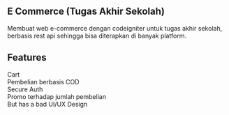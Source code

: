 ## E Commerce (Tugas Akhir Sekolah)
Membuat web e-commerce dengan codeigniter untuk tugas akhir sekolah, berbasis rest api sehingga bisa diterapkan di banyak platform.

## Features
Cart<br/>
Pembelian berbasis COD<br/>
Secure Auth<br/>
Promo terhadap jumlah pembelian<br/>
But has a bad UI/UX Design<br/>


